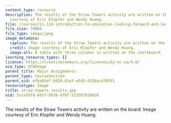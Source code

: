 ```yaml
---
content_type: resource
description: The results of the Straw Towers activity are written on the board. Image
  courtesy of Eric Klopfer and Wendy Huang.
file: /courses/11-124-introduction-to-education-looking-forward-and-looking-back-on-education-fall-2011/5ccaf6fd691f0920978f5235bf026010_straw-towers_results.jpg
file_size: 74084
file_type: image/jpeg
image_metadata:
  caption: The results of the Straw Towers activity are written on the board.
  credit: Image courtesy of Eric Klopfer and Wendy Huang.
  image-alt: A table with three columns is written on the chalkboard.
learning_resource_types: []
license: https://creativecommons.org/licenses/by-nc-sa/4.0/
ocw_type: OCWImage
parent_title: Major Assignments
parent_type: CourseSection
parent_uid: ef6ab5ef-b820-01e3-e5d5-d32bac4f0fd1
resourcetype: Image
title: straw-towers_results.jpg
uid: 5ccaf6fd-691f-0920-978f-5235bf026010
---
```

The results of the Straw Towers activity are written on the board. Image courtesy of Eric Klopfer and Wendy Huang.